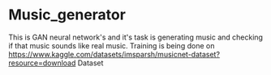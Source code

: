 # Music_generator
This is GAN neural network's and it's task is generating music and checking if that music sounds like real music.  Training is being done on https://www.kaggle.com/datasets/imsparsh/musicnet-dataset?resource=download Dataset
